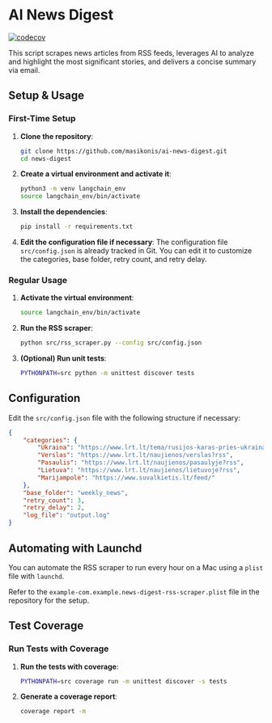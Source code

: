 # AI News Digest

[![codecov](https://codecov.io/gh/masikonis/ai-news-digest/branch/main/graph/badge.svg)](https://codecov.io/gh/masikonis/ai-news-digest)

This script scrapes news articles from RSS feeds, leverages AI to analyze and highlight the most significant stories, and delivers a concise summary via email.

## Setup & Usage

### First-Time Setup

1. **Clone the repository**:
    ```sh
    git clone https://github.com/masikonis/ai-news-digest.git
    cd news-digest
    ```

2. **Create a virtual environment and activate it**:
    ```sh
    python3 -m venv langchain_env
    source langchain_env/bin/activate
    ```

3. **Install the dependencies**:
    ```sh
    pip install -r requirements.txt
    ```

4. **Edit the configuration file if necessary**:
    The configuration file `src/config.json` is already tracked in Git. You can edit it to customize the categories, base folder, retry count, and retry delay.

### Regular Usage

1. **Activate the virtual environment**:
    ```sh
    source langchain_env/bin/activate
    ```

2. **Run the RSS scraper**:
    ```sh
    python src/rss_scraper.py --config src/config.json
    ```

3. **(Optional) Run unit tests**:
    ```sh
    PYTHONPATH=src python -m unittest discover tests
    ```

## Configuration

Edit the `src/config.json` file with the following structure if necessary:
```json
{
    "categories": {
        "Ukraina": "https://www.lrt.lt/tema/rusijos-karas-pries-ukraina?rss",
        "Verslas": "https://www.lrt.lt/naujienos/verslas?rss",
        "Pasaulis": "https://www.lrt.lt/naujienos/pasaulyje?rss",
        "Lietuva": "https://www.lrt.lt/naujienos/lietuvoje?rss",
        "Marijampolė": "https://www.suvalkietis.lt/feed/"
    },
    "base_folder": "weekly_news",
    "retry_count": 3,
    "retry_delay": 2,
    "log_file": "output.log"
}
```

## Automating with Launchd

You can automate the RSS scraper to run every hour on a Mac using a `plist` file with `launchd`.

Refer to the `example-com.example.news-digest-rss-scraper.plist` file in the repository for the setup.

## Test Coverage

### Run Tests with Coverage

1. **Run the tests with coverage**:
    ```sh
    PYTHONPATH=src coverage run -m unittest discover -s tests
    ```

2. **Generate a coverage report**:
    ```sh
    coverage report -m
    ```
